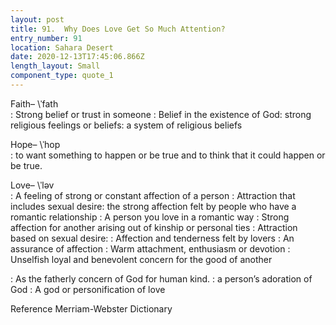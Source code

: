 ```yaml
---
layout: post
title: 91.  Why Does Love Get So Much Attention?
entry_number: 91
location: Sahara Desert
date: 2020-12-13T17:45:06.866Z
length_layout: Small
component_type: quote_1
---
```

Faith– \ˈfath\
: Strong belief or trust in someone 
: Belief in the existence of God: strong religious feelings or beliefs: a system of religious beliefs 

Hope– \ˈhop\
: to want something to happen or be true and to think that it could happen or be true. 

Love– \ˈləv\
: A feeling of strong or constant affection of a person
: Attraction that includes sexual desire: the strong affection felt by people who have a romantic relationship : A person you love in a romantic way
: Strong affection for another arising out of kinship or personal ties
: Attraction based on sexual desire:
: Affection and tenderness felt by lovers
: An assurance of affection
: Warm attachment, enthusiasm or devotion
: Unselfish loyal and benevolent concern for the good of another

: As the fatherly concern of God for human kind.
: a person’s adoration of God
: A god or personification of love

Reference Merriam-Webster Dictionary